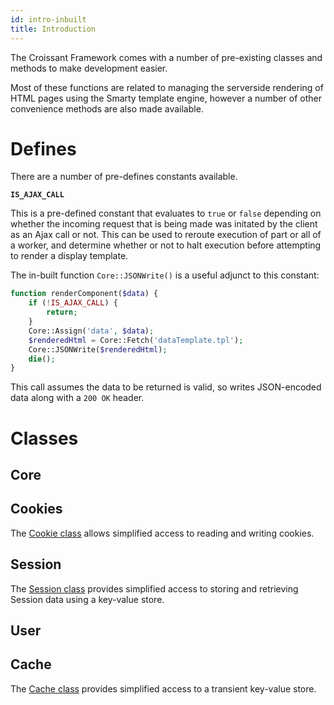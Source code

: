 ```yaml
---
id: intro-inbuilt
title: Introduction
---
```

The Croissant Framework comes with a number of pre-existing classes and methods to make development easier.

Most of these functions are related to managing the serverside rendering of HTML pages using the Smarty template engine, however a number of other convenience methods are also made available.

# Defines

There are a number of pre-defines constants available.

**`IS_AJAX_CALL`**

This is a pre-defined constant that evaluates to `true` or `false` depending on whether the incoming request that is being made was initated by the client as an Ajax call or not. This can be used to reroute execution of part or all of a worker, and determine whether or not to halt execution before attempting to render a display template.

The in-built function `Core::JSONWrite()` is a useful adjunct to this constant:

```php
function renderComponent($data) {
	if (!IS_AJAX_CALL) {
		return;
	}
	Core::Assign('data', $data);
	$renderedHtml = Core::Fetch('dataTemplate.tpl');
	Core::JSONWrite($renderedHtml);
	die();
}
```
This call assumes the data to be returned is valid, so writes JSON-encoded data along with a `200 OK` header.

# Classes

## Core

## Cookies
The [Cookie class](cookies) allows simplified access to reading and writing cookies.

## Session
The [Session class](sessions) provides simplified access to storing and retrieving Session data using a key-value store.

## User

## Cache
The [Cache class](cacheclass) provides simplified access to a transient key-value store. 
